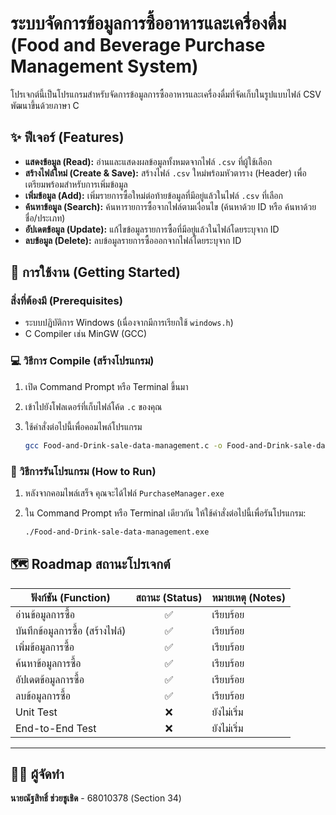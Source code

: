 # ระบบจัดการข้อมูลการซื้ออาหารและเครื่องดื่ม (Food and Beverage Purchase Management System)

โปรเจกต์นี้เป็นโปรแกรมสำหรับจัดการข้อมูลการซื้ออาหารและเครื่องดื่มที่จัดเก็บในรูปแบบไฟล์ CSV พัฒนาขึ้นด้วยภาษา C

## ✨ ฟีเจอร์ (Features)

* **แสดงข้อมูล (Read):** อ่านและแสดงผลข้อมูลทั้งหมดจากไฟล์ `.csv` ที่ผู้ใช้เลือก
* **สร้างไฟล์ใหม่ (Create & Save):** สร้างไฟล์ `.csv` ใหม่พร้อมหัวตาราง (Header) เพื่อเตรียมพร้อมสำหรับการเพิ่มข้อมูล
* **เพิ่มข้อมูล (Add):** เพิ่มรายการซื้อใหม่ต่อท้ายข้อมูลที่มีอยู่แล้วในไฟล์ `.csv` ที่เลือก
* **ค้นหาข้อมูล (Search):** ค้นหารายการซื้อจากไฟล์ตามเงื่อนไข (ค้นหาด้วย ID หรือ ค้นหาด้วยชื่อ/ประเภท)
* **อัปเดตข้อมูล (Update):** แก้ไขข้อมูลรายการซื้อที่มีอยู่แล้วในไฟล์โดยระบุจาก ID
* **ลบข้อมูล (Delete):** ลบข้อมูลรายการซื้อออกจากไฟล์โดยระบุจาก ID

## 🚀 การใช้งาน (Getting Started)

### สิ่งที่ต้องมี (Prerequisites)

* ระบบปฏิบัติการ Windows (เนื่องจากมีการเรียกใช้ `windows.h`)
* C Compiler เช่น MinGW (GCC)

### 💻 วิธีการ Compile (สร้างโปรแกรม)

1.  เปิด Command Prompt หรือ Terminal ขึ้นมา
2.  เข้าไปยังโฟลเดอร์ที่เก็บไฟล์โค้ด `.c` ของคุณ
3.  ใช้คำสั่งต่อไปนี้เพื่อคอมไพล์โปรแกรม

    ```bash
    gcc Food-and-Drink-sale-data-management.c -o Food-and-Drink-sale-data-management
    ```

### 🏃 วิธีการรันโปรแกรม (How to Run)

1.  หลังจากคอมไพล์เสร็จ คุณจะได้ไฟล์ `PurchaseManager.exe`
2.  ใน Command Prompt หรือ Terminal เดียวกัน ให้ใช้คำสั่งต่อไปนี้เพื่อรันโปรแกรม:

    ```bash
    ./Food-and-Drink-sale-data-management.exe
    ```

## 🗺️ Roadmap สถานะโปรเจกต์

| ฟังก์ชัน (Function) | สถานะ (Status) | หมายเหตุ (Notes) |
| ------------------------- | :-------------: | ------------------------------------------------- |
| อ่านข้อมูลการซื้อ | ✅ | เรียบร้อย |
| บันทึกข้อมูลการซื้อ (สร้างไฟล์) | ✅ | เรียบร้อย |
| เพิ่มข้อมูลการซื้อ | ✅ | เรียบร้อย |
| ค้นหาข้อมูลการซื้อ | ✅ | เรียบร้อย |
| อัปเดตข้อมูลการซื้อ | ✅ | เรียบร้อย |
| ลบข้อมูลการซื้อ | ✅ | เรียบร้อย |
| Unit Test | ❌ | ยังไม่เริ่ม |
| End-to-End Test | ❌ | ยังไม่เริ่ม |

---

## 👨‍💻 ผู้จัดทำ

**นายณัฐสิทธิ์ ช่วยชูเชิด** - 68010378 (Section 34)